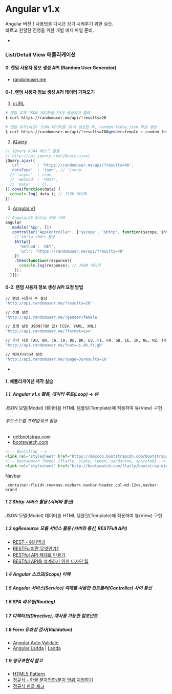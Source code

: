 # Angular v1.x

Angular 버전 1 사용법을 다시금 상기 시켜주기 위한 실습.<br>
빠르고 원할한 진행을 위한 개별 예제 파일 준비.

-

### List/Detail View 애플리케이션

#### 0. 랜덤 사용자 정보 생성 API (Random User Generator)

- [randomuser.me](http://randomuser.me)

#### 0-1. 랜덤 사용자 정보 생성 API 데이터 가져오기

1. [cURL](http://ohgyun.com/397)

```sh
# 랜덤 유저 JSON 데이터를 20개 생성하여 출력
$ curl https://randomuser.me/api/?results=20

# 랜덤 유저(여성) JSON 데이터를 10개 생성한 후, random-femle.json 파일 생성
$ curl https://randomuser.me/api/?results=10&gender=female > random-femle.json
```

2. [jQuery](https://randomuser.me/documentation#howto)

```js
// jQuery AJAX 메소드 활용
// http://api.jquery.com/jQuery.ajax/
jQuery.ajax({
  'url'       : 'https://randomuser.me/api/?results=40',
  'dataType'  : 'json', // 'jsonp'
  // 'async'  : true,
  // 'method' : 'POST',
  // 'data'   : {},
}).done(function(data) {
  console.log( data ); // JSON 데이터
});
```

3. [Angular v1](https://docs.angularjs.org/api/ng/service/$http)

```js
// AngularJS $http 모듈 사용
angular
  .module('App', [])
  .controller('AppController', ['$scope', '$http', function($scope, $http){
    // $http 서비스 활용
    $http({
      'method': 'GET',
      'url': 'https://randomuser.me/api/?results=40'
    })
    .then(function(response){
      console.log(response); // JSON 데이터
    });
  }]);
```

#### 0-2. 랜덤 사용자 정보 생성 API 요청 방법

```sh
// 랜덤 사용자 수 설정
'http://api.randomuser.me/?results=20'

// 성별 설정
'http://api.randomuser.me/?gender=female'

// 포멧 설정 JSON(기본 값) [CSV, YAML, XML]
'http://api.randomuser.me/?format=csv'

// 국가 지정 [AU, BR, CA, CH, DE, DK, ES, FI, FR, GB, IE, IR, NL, NZ, TR, US]
'http://api.randomuser.me/?nat=us,dk,fr,gb'

// 페이지네이션 설정
'http://api.randomuser.me/?page=3&results=10'
```

<!-- ---------------------------------------------------------------------------------------------------- -->

-

#### 1. 애플리케이션 제작 실습

##### 1.1. Angular v1.x 활용, 데이터 루프(Loop) → 뷰

JSON 모델(Model) 데이터를 HTML 템플릿(Template)에 적용하여 뷰(View) 구현

###### 부트스트랩 프레임워크 활용

- [getbootstrap.com](http://getbootstrap.com/)
- [bootswatch.com](http://bootswatch.com/)

```html
<!-- Bootstrap -->
<link rel="stylesheet" href="https://maxcdn.bootstrapcdn.com/bootstrap/3.3.7/css/bootstrap.min.css">
<!-- Bootswatch Theme: [flatly, slate, lumen, sandstone, spacelab] -->
<link rel="stylesheet" href="http://bootswatch.com/flatly/bootstrap.min.css">
```

[Navbar](http://getbootstrap.com/components/#navbar)

```emmet
.container-fluid>.row>nav.navbar>.navbar-header.col-md-12>a.navbar-brand
```

##### 1.2 $http 서비스 활용 (서버와 통신)

JSON 모델(Model) 데이터를 HTML 템플릿(Template)에 적용하여 뷰(View) 구현

##### 1.3 ngResource 모듈 서비스 활용 (서버와 통신, RESTFull API)

- [REST - 위키백과](https://ko.wikipedia.org/wiki/REST)
- [RESTFul이란 무엇인가?](http://blog.remotty.com/blog/2014/01/28/lets-study-rest/)
- [RESTful API 제대로 만들기](http://www.slideshare.net/ssuser7887b3/restful-api)
- [RESTful API를 설계하기 위한 디자인 팁](https://spoqa.github.io/2013/06/11/more-restful-interface.html)

##### 1.4 Angular 스코프(Scope) 이해

##### 1.5 Angular 서비스(Service) 객체를 사용한 컨트롤러(Controller) 사이 통신

##### 1.6 SPA 라우팅(Routing)

##### 1.7 디렉티브(Directive), 재사용 가능한 컴포넌트

##### 1.8 Form 유효성 검사(Validation)

- [Angular Auto Validate](http://jonsamwell.github.io/angular-auto-validate/)
- [Angular Ladda](http://remotty.github.io/angular-ladda/) | [Ladda](http://lab.hakim.se/ladda/)

##### 1.9 정규표현식 참고

- [HTML5 Pattern](http://html5pattern.com/)
- [정규식 - 한글 문자집합/문자 범위 지정하기](https://sites.google.com/site/wankyuchoi/home/computer/tips/1)
- [정규식 한글 체크](http://serpiko.tistory.com/385)


